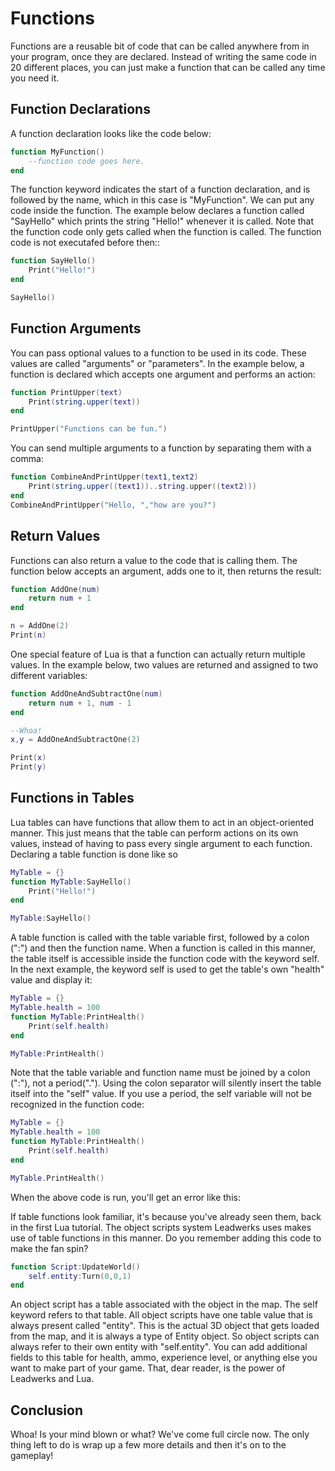 # Functions

Functions are a reusable bit of code that can be called anywhere from in your program, once they are declared. Instead of writing the same code in 20 different places, you can just make a function that can be called any time you need it.

## Function Declarations

A function declaration looks like the code below:
```lua
function MyFunction()
	--function code goes here.
end
```

The function keyword indicates the start of a function declaration, and is followed by the name, which in this case is "MyFunction".  We can put any code inside the function.  The example below declares a function called "SayHello" which prints the string "Hello!" whenever it is called.  Note that the function code only gets called when the function is called.  The function code is not executafed before then::
```lua
function SayHello()
	Print("Hello!")
end

SayHello()
```

## Function Arguments

You can pass optional values to a function to be used in its code.  These values are called "arguments" or "parameters".  In the example below, a function is declared which accepts one argument and performs an action:
```lua
function PrintUpper(text)
	Print(string.upper(text))
end

PrintUpper("Functions can be fun.")
```

You can send multiple arguments to a function by separating them with a comma:
```lua
function CombineAndPrintUpper(text1,text2)
	Print(string.upper((text1))..string.upper((text2)))
end
CombineAndPrintUpper("Hello, ","how are you?")
```

## Return Values

Functions can also return a value to the code that is calling them.  The function below accepts an argument, adds one to it, then returns the result:
```lua
function AddOne(num)
	return num + 1
end

n = AddOne(2)
Print(n)
```
One special feature of Lua is that a function can actually return multiple values.  In the example below, two values are returned and assigned to two different variables:
```lua
function AddOneAndSubtractOne(num)
	return num + 1, num - 1
end

--Whoa!
x,y = AddOneAndSubtractOne(2)

Print(x)
Print(y)
```
## Functions in Tables

Lua tables can have functions that allow them to act in an object-oriented manner.  This just means that the table can perform actions on its own values, instead of having to pass every single argument to each function.
Declaring a table function is done like so
```lua
MyTable = {}
function MyTable:SayHello()
	Print("Hello!")
end

MyTable:SayHello()
```
A table function is called with the table variable first, followed by a colon (":") and then the function name.  When a function is called in this manner, the table itself is accessible inside the function code with the keyword self.  In the next example, the keyword self is used to get the table's own "health" value and display it:
```lua
MyTable = {}
MyTable.health = 100
function MyTable:PrintHealth()
	Print(self.health)
end

MyTable:PrintHealth()
```
Note that the table variable and function name must be joined by a colon (":"), not a period(".").  Using the colon separator will silently insert the table itself into the "self" value.  If you use a period, the self variable will not be recognized in the function code:
```lua
MyTable = {}
MyTable.health = 100
function MyTable:PrintHealth()
	Print(self.health)
end

MyTable.PrintHealth()
```
When the above code is run, you'll get an error like this:

If table functions look familiar, it's because you've already seen them, back in the first Lua tutorial.  The object scripts system Leadwerks uses makes use of table functions in this manner.  Do you remember adding this code to make the fan spin?
```lua
function Script:UpdateWorld()
	self.entity:Turn(0,0,1)
end
```
An object script has a table associated with the object in the map.  The self keyword refers to that table.  All object scripts have one table value that is always present called "entity".  This is the actual 3D object that gets loaded from the map, and it is always a type of Entity object.  So object scripts can always refer to their own entity with "self.entity".  You can add additional fields to this table for health, ammo, experience level, or anything else you want to make part of your game.  That, dear reader, is the power of Leadwerks and Lua.

## Conclusion
Whoa!  Is your mind blown or what?  We've come full circle now.  The only thing left to do is wrap up a few more details and then it's on to the gameplay!
